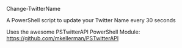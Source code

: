 Change-TwitterName

A PowerShell script to update your Twitter Name every 30 seconds

Uses the awesome PSTwitterAPI PowerShell Module: https://github.com/mkellerman/PSTwitterAPI
